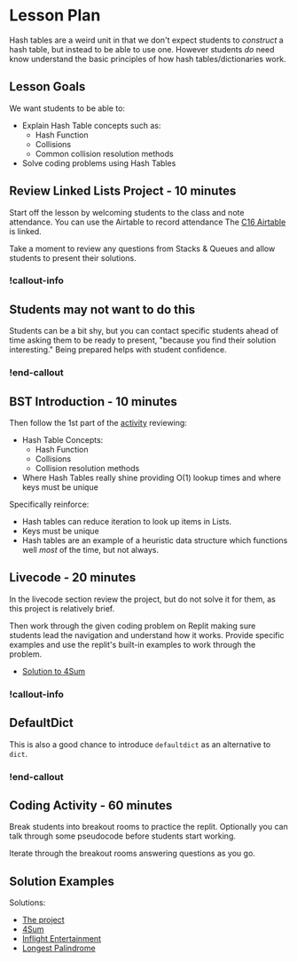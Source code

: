 # Lesson Plan

Hash tables are a weird unit in that we don't expect students to *construct* a hash table, but instead to be able to use one. However students *do* need know understand the basic principles of how hash tables/dictionaries work.

## Lesson Goals

We want students to be able to:

- Explain Hash Table concepts such as:
  - Hash Function
  - Collisions
  - Common collision resolution methods
- Solve coding problems using Hash Tables

## Review Linked Lists Project - 10 minutes

Start off the lesson by welcoming students to the class and note attendance. You can use the Airtable to record attendance The [C16 Airtable](https://airtable.com/appkfPQ769uxQLSei/tbl6oiA8ZG1wKUonM/viwgf4wesbLFMlg1L?blocks=hide) is linked.

Take a moment to review any questions from Stacks & Queues and allow students to present their solutions.

### !callout-info

## Students may not want to do this

Students can be a bit shy, but you can contact specific students ahead of time asking them to be ready to present, "because you find their solution interesting."  Being prepared helps with student confidence.

### !end-callout

## BST Introduction - 10 minutes

Then follow the 1st part of the [activity](./03-hash-tables-activity.md) reviewing:

- Hash Table Concepts:
  - Hash Function
  - Collisions
  - Collision resolution methods
- Where Hash Tables really shine providing O(1) lookup times and where keys must be unique

Specifically reinforce:

- Hash tables can reduce iteration to look up items in Lists.
- Keys must be unique
- Hash tables are an example of a heuristic data structure which functions well _most_ of the time, but not always.

## Livecode - 20 minutes

In the livecode section review the project, but do not solve it for them, as this project is relatively brief.

Then work through the given coding problem on Replit making sure students lead the navigation and understand how it works.  Provide specific examples and use the replit's built-in examples to work through the problem.

- [Solution to 4Sum](https://replit.com/@adadev/4Sum-II-Solution)

### !callout-info

## DefaultDict

This is also a good chance to introduce `defaultdict` as an alternative to `dict`.

### !end-callout

## Coding Activity - 60 minutes

Break students into breakout rooms to practice the replit. Optionally you can talk through some pseudocode before students start working.

Iterate through the breakout rooms answering questions as you go.

## Solution Examples

Solutions:

- [The project](https://github.com/AdaGold/hash-practice/tree/python-solution)
- [4Sum](https://replit.com/@adadev/4Sum-II-Solution)
- [Inflight Entertainment](https://replit.com/@adadev/Inflight-Entertainment-solution)
- [Longest Palindrome](https://replit.com/@adadev/Longest-Palindrome-Solution)